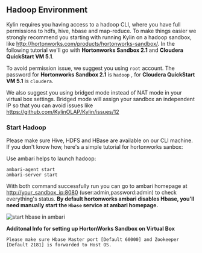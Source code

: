 ## Hadoop Environment

Kylin requires you having access to a hadoop CLI, where you have full permissions to hdfs, hive, hbase and map-reduce. To make things easier we strongly recommend you starting with running Kylin on a hadoop sandbox, like <http://hortonworks.com/products/hortonworks-sandbox/>. In the following tutorial we'll go with **Hortonworks Sandbox 2.1** and **Cloudera QuickStart VM 5.1**. 

To avoid permission issue, we suggest you using `root` account. The password for **Hortonworks Sandbox 2.1** is `hadoop` , for **Cloudera QuickStart VM 5.1** is `cloudera`.

We also suggest you using bridged mode instead of NAT mode in your virtual box settings. Bridged mode will assign your sandbox an independent IP so that you can avoid issues like https://github.com/KylinOLAP/Kylin/issues/12

### Start Hadoop

Please make sure Hive, HDFS and HBase are available on our CLI machine.
If you don't know how, here's a simple tutorial for hortonworks sanbox:

Use ambari helps to launch hadoop:

	ambari-agent start
	ambari-server start
	
With both command successfully run you can go to ambari homepage at <http://your_sandbox_ip:8080> (user:admin,password:admin) to check everything's status. **By default hortonworks ambari disables Hbase, you'll need manually start the `Hbase` service at ambari homepage.**

![start hbase in ambari](https://raw.githubusercontent.com/KylinOLAP/kylinolap.github.io/master/docs/installation/starthbase.png)

**Additonal Info for setting up HortonWorks Sandbox on Virtual Box**

	Please make sure Hbase Master port [Default 60000] and Zookeeper [Default 2181] is forwarded to Host OS.
 